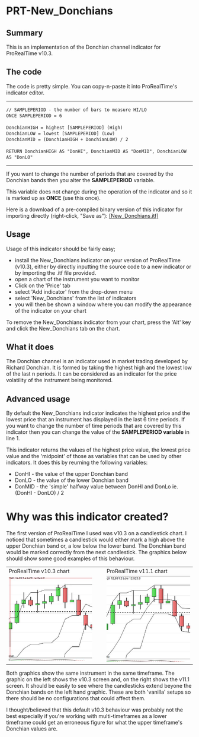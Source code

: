 # PRT-New_Donchians

## Summary
This is an implementation of the Donchian channel indicator for ProRealTime v10.3.

## The code
The code is pretty simple. You can copy-n-paste it into ProRealTime's indicator editor.

***
    // SAMPLEPERIOD - the number of bars to measure HI/LO
    ONCE SAMPLEPERIOD = 6
    
    DonchianHIGH = highest [SAMPLEPERIOD] (High)
    DonchianLOW = lowest [SAMPLEPERIOD] (Low)
    DonchianMID = (DonchianHIGH + DonchianLOW) / 2
    
    RETURN DonchianHIGH AS "DonHI", DonchianMID AS "DonMID", DonchianLOW AS "DonLO"
***

If you want to change the number of periods that are covered by the Donchian bands then you alter the **SAMPLEPERIOD** variable.

This variable does not change during the operation of the indicator and so it is marked up as **ONCE** (use this once).

Here is a download of a pre-compiled binary version of this indicator for importing directly (right-click, "Save as"): <A href="New_Donchians.itf">[New_Donchians.itf]</a> 

## Usage
Usage of this indicator should be fairly easy;

- install the New_Donchians indicator on your version of ProRealTime (v10.3), either by directly inputting the source code to a new indicator or by importing the .itf file provided.
- open a chart of the instrument you want to monitor
- Click on the 'Price' tab
- select 'Add indicator' from the drop-down menu
- select 'New_Donchians' from the list of indicators
- you will then be shown a window where you can modify the appearance of the indicator on your chart

To remove the New_Donchians indicator from your chart, press the 'Alt' key and click the New_Donchians tab on the chart.

## What it does
The Donchian channel is an indicator used in market trading developed by Richard Donchian. It is formed by taking the highest high and the lowest low of the last n periods. It can be considered as an indicator for the price volatility of the instrument being monitored.

## Advanced usage
By default the New_Donchians indicator indicates the highest price and  the lowest price that an instrument has displayed in the last 6 time periods. If you want to change the number of time periods that are covered by this indicator then you can change the value of the **SAMPLEPERIOD variable** in line 1.

This indicator returns the values of the highest price value, the lowest price value and the 'midpoint' of those as variables that can be used by other indicators. It does this by reurning the following variables:
- DonHI - the value of the upper Donchian band
- DonLO - the value of the lower Donchian band
- DonMID - the 'simple' halfway value between DonHI and DonLo ie.  (DonHI - DonLO) / 2

# Why was this indicator created?
The first version of ProRealTime I used was v10.3 on a candlestick chart. I noticed that sometimes a candlestick would either mark a high above the upper Donchian band or, a low below the lower band. The Donchian band would be marked correctly from the next candlestick. The graphics below should show some good examples of this behaviour.

<table>
<tr><td>ProRealTime v10.3 chart</td><td>&nbsp;&nbsp;&nbsp;</td><td>ProRealTime v11.1 chart</td></tr> 
<tr><td><img src="donchian-103.png"></td><td></td><td><img src="donchian-111.png"></td></tr>
</table>

Both graphics show the same instrument in the same timeframe. The graphic on the left shows the v10.3 screen and, on the right shows the v11.1 screen.  It should be easily to see where the candlesticks extend beyone the Donchian bands on the left hand graphic. These are both 'vanilla' setups so there should be no configurations that could affect them.

I thought/believed that this default v10.3 behaviour was probably not the best especially if you're working with multi-timeframes as a lower timeframe could get an erroneous figure for what the upper timeframe's Donchian values are.

